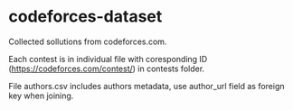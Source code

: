 # codeforces-dataset
Collected sollutions from codeforces.com.

Each contest is in individual file with coresponding ID (https://codeforces.com/contest/<ID>) in contests folder.

File authors.csv includes authors metadata, use author_url field as foreign key when joining.

